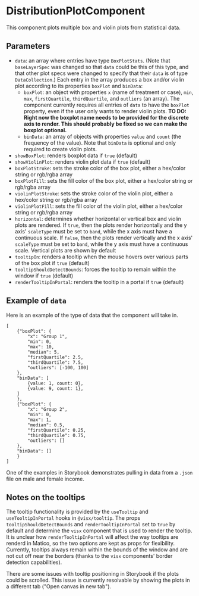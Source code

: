 # DistributionPlotComponent

This component plots multiple box and violin plots from statistical data. 

## Parameters

* `data`: an array where entries have type `BoxPlotStats`. (Note that `baseLayerSpec` was changed so that `data` could be this of this type, and that other plot specs were changed to specify that their `data` is of type `DataCollection`.) 
Each entry in the array produces a box and/or violin plot according to its properties `boxPlot` and `binData`:
    - `boxPlot`: an object with properties `x` (name of treatment or case), `min`, `max`, `firstQuartile`, `thirdQuartile`, and `outliers` (an array). The component currently requires all entries of `data` to have the `boxPlot` property, even if the user only wants to render violin plots. **TO DO: Right now the boxplot name needs to be provided for the discrete axis to render. This should probably be fixed so we can make the boxplot optional.**
    - `binData`: an array of objects with properties `value` and `count` (the frequency of the value). Note that `binData` is optional and only required to create violin plots. 
* `showBoxPlot`: renders boxplot data if `true` (default)
* `showViolinPlot`: renders violin plot data if `true` (default)
* `boxPlotStroke`: sets the stroke color of the box plot, either a hex/color string or rgb/rgba array
* `boxPlotFill`: sets the fill color of the box plot, either a hex/color string or rgb/rgba array
* `violinPlotStroke`: sets the stroke color of the violin plot, either a hex/color string or rgb/rgba array
* `violinPlotFill`: sets the fill color of the violin plot, either a hex/color string or rgb/rgba array
* `horizontal`: determines whether horizontal or vertical box and violin plots are rendered. If `true`, then the plots render horizontally and the y axis' `scaleType` must be set to `band`, while the x axis must have a continuous scale. If `false`, then the plots render vertically and the x axis' `scaleType` must be set to `band`, while the y axis must have a continuous scale. Vertical plots are shown by default
* `tooltipOn`: renders a tooltip when the mouse hovers over various parts of the box plot if `true` (default)
* `tooltipShouldDetectBounds`: forces the tooltip to remain within the window if `true` (default)
* `renderTooltipInPortal`: renders the tooltip in a portal if `true` (default)

## Example of  `data`

Here is an example of the type of data that the component will take in.
```
[
    {"boxPlot": {
        "x": "Group 1",
        "min": 0,
        "max": 10,
        "median": 5,
        "firstQuartile": 2.5,
        "thirdQuartile": 7.5,
        "outliers": [-100, 100]
    },
    "binData": [
        {value: 1, count: 0},
        {value: 9, count: 1},
    ]
    },
    {"boxPlot": {
        "x": "Group 2",
        "min": 0,
        "max": 1,
        "median": 0.5,
        "firstQuartile": 0.25,
        "thirdQuartile": 0.75,
        "outliers": []
    },
    "binData": []
    }
]
```
One of the examples in Storybook demonstrates pulling in data from a `.json` file on male and female income. 

## Notes on the tooltips

The tooltip functionality is provided by the `useTooltip` and `useTooltipInPortal` hooks in `@visx/tooltip`. The props `tooltipShouldDetectBounds` and `renderTooltipInPortal` set to `true` by default and determine the `visx` component that is used to render the tooltip. It is unclear how `renderTooltipInPortal` will affect the way tooltips are renderd in Matico, so the two options are kept as props for flexibility. Currently, tooltips always remain within the bounds of the window and are not cut off near the borders (thanks to the `visx` components' border detection capabilities). 

There are some issues with tooltip positioning in Storybook if the plots could be scrolled. This issue is currently resolvable by showing the plots in a different tab ("Open canvas in new tab").